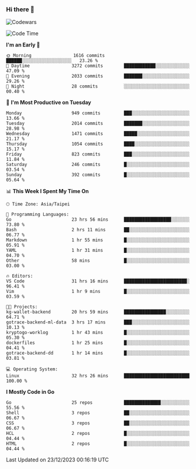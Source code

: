 ### Hi there 👋

![Codewars](https://www.codewars.com/users/omegaatt36/badges/small)

<!--START_SECTION:waka-->
![Code Time](http://img.shields.io/badge/Code%20Time-2%2C078%20hrs%2056%20mins-blue)

**I'm an Early 🐤** 

```text
🌞 Morning                1616 commits        ██████░░░░░░░░░░░░░░░░░░░   23.26 % 
🌆 Daytime                3272 commits        ████████████░░░░░░░░░░░░░   47.09 % 
🌃 Evening                2033 commits        ███████░░░░░░░░░░░░░░░░░░   29.26 % 
🌙 Night                  28 commits          ░░░░░░░░░░░░░░░░░░░░░░░░░   00.40 % 
```
📅 **I'm Most Productive on Tuesday** 

```text
Monday                   949 commits         ███░░░░░░░░░░░░░░░░░░░░░░   13.66 % 
Tuesday                  2014 commits        ███████░░░░░░░░░░░░░░░░░░   28.98 % 
Wednesday                1471 commits        █████░░░░░░░░░░░░░░░░░░░░   21.17 % 
Thursday                 1054 commits        ████░░░░░░░░░░░░░░░░░░░░░   15.17 % 
Friday                   823 commits         ███░░░░░░░░░░░░░░░░░░░░░░   11.84 % 
Saturday                 246 commits         █░░░░░░░░░░░░░░░░░░░░░░░░   03.54 % 
Sunday                   392 commits         █░░░░░░░░░░░░░░░░░░░░░░░░   05.64 % 
```


📊 **This Week I Spent My Time On** 

```text
🕑︎ Time Zone: Asia/Taipei

💬 Programming Languages: 
Go                       23 hrs 56 mins      ██████████████████░░░░░░░   73.80 % 
Bash                     2 hrs 11 mins       ██░░░░░░░░░░░░░░░░░░░░░░░   06.77 % 
Markdown                 1 hr 55 mins        █░░░░░░░░░░░░░░░░░░░░░░░░   05.91 % 
YAML                     1 hr 31 mins        █░░░░░░░░░░░░░░░░░░░░░░░░   04.70 % 
Other                    58 mins             █░░░░░░░░░░░░░░░░░░░░░░░░   03.00 % 

🔥 Editors: 
VS Code                  31 hrs 16 mins      ████████████████████████░   96.41 % 
Vim                      1 hr 9 mins         █░░░░░░░░░░░░░░░░░░░░░░░░   03.59 % 

🐱‍💻 Projects: 
kg-wallet-backend        20 hrs 59 mins      ████████████████░░░░░░░░░   64.71 % 
gotrace-backend-ml-data  3 hrs 17 mins       ███░░░░░░░░░░░░░░░░░░░░░░   10.13 % 
kryptogo-worklog         1 hr 43 mins        █░░░░░░░░░░░░░░░░░░░░░░░░   05.30 % 
dockerfiles              1 hr 25 mins        █░░░░░░░░░░░░░░░░░░░░░░░░   04.41 % 
gotrace-backend-dd       1 hr 14 mins        █░░░░░░░░░░░░░░░░░░░░░░░░   03.81 % 

💻 Operating System: 
Linux                    32 hrs 26 mins      █████████████████████████   100.00 % 
```

**I Mostly Code in Go** 

```text
Go                       25 repos            ██████████████░░░░░░░░░░░   55.56 % 
Shell                    3 repos             ██░░░░░░░░░░░░░░░░░░░░░░░   06.67 % 
CSS                      3 repos             ██░░░░░░░░░░░░░░░░░░░░░░░   06.67 % 
HCL                      2 repos             █░░░░░░░░░░░░░░░░░░░░░░░░   04.44 % 
HTML                     2 repos             █░░░░░░░░░░░░░░░░░░░░░░░░   04.44 % 
```




 Last Updated on 23/12/2023 00:16:19 UTC
<!--END_SECTION:waka-->

<!--
**omegaatt36/omegaatt36** is a ✨ _special_ ✨ repository because its `README.md` (this file) appears on your GitHub profile.

Here are some ideas to get you started:

- 🔭 I’m currently working on ...
- 🌱 I’m currently learning ...
- 👯 I’m looking to collaborate on ...
- 🤔 I’m looking for help with ...
- 💬 Ask me about ...
- 📫 How to reach me: ...
- 😄 Pronouns: ...
- ⚡ Fun fact: ...
-->
